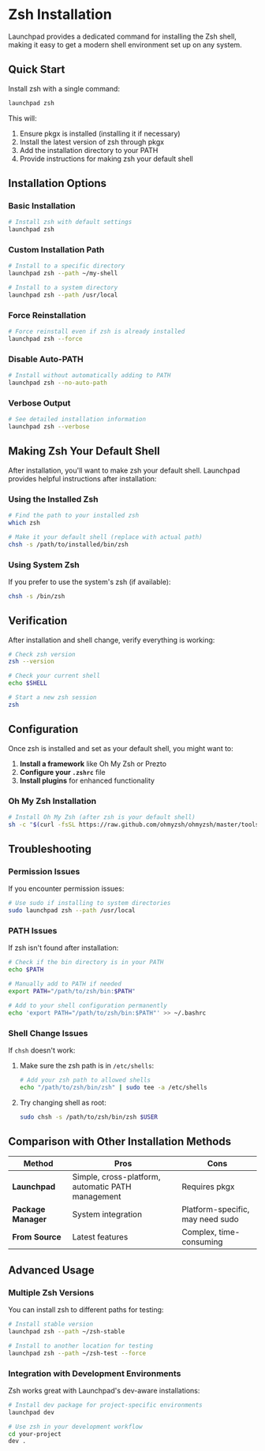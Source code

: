 # Zsh Installation

Launchpad provides a dedicated command for installing the Zsh shell, making it easy to get a modern shell environment set up on any system.

## Quick Start

Install zsh with a single command:

```bash
launchpad zsh
```

This will:
1. Ensure pkgx is installed (installing it if necessary)
2. Install the latest version of zsh through pkgx
3. Add the installation directory to your PATH
4. Provide instructions for making zsh your default shell

## Installation Options

### Basic Installation

```bash
# Install zsh with default settings
launchpad zsh
```

### Custom Installation Path

```bash
# Install to a specific directory
launchpad zsh --path ~/my-shell

# Install to a system directory
launchpad zsh --path /usr/local
```

### Force Reinstallation

```bash
# Force reinstall even if zsh is already installed
launchpad zsh --force
```

### Disable Auto-PATH

```bash
# Install without automatically adding to PATH
launchpad zsh --no-auto-path
```

### Verbose Output

```bash
# See detailed installation information
launchpad zsh --verbose
```

## Making Zsh Your Default Shell

After installation, you'll want to make zsh your default shell. Launchpad provides helpful instructions after installation:

### Using the Installed Zsh

```bash
# Find the path to your installed zsh
which zsh

# Make it your default shell (replace with actual path)
chsh -s /path/to/installed/bin/zsh
```

### Using System Zsh

If you prefer to use the system's zsh (if available):

```bash
chsh -s /bin/zsh
```

## Verification

After installation and shell change, verify everything is working:

```bash
# Check zsh version
zsh --version

# Check your current shell
echo $SHELL

# Start a new zsh session
zsh
```

## Configuration

Once zsh is installed and set as your default shell, you might want to:

1. **Install a framework** like Oh My Zsh or Prezto
2. **Configure your `.zshrc`** file
3. **Install plugins** for enhanced functionality

### Oh My Zsh Installation

```bash
# Install Oh My Zsh (after zsh is your default shell)
sh -c "$(curl -fsSL https://raw.github.com/ohmyzsh/ohmyzsh/master/tools/install.sh)"
```

## Troubleshooting

### Permission Issues

If you encounter permission issues:

```bash
# Use sudo if installing to system directories
sudo launchpad zsh --path /usr/local
```

### PATH Issues

If zsh isn't found after installation:

```bash
# Check if the bin directory is in your PATH
echo $PATH

# Manually add to PATH if needed
export PATH="/path/to/zsh/bin:$PATH"

# Add to your shell configuration permanently
echo 'export PATH="/path/to/zsh/bin:$PATH"' >> ~/.bashrc
```

### Shell Change Issues

If `chsh` doesn't work:

1. Make sure the zsh path is in `/etc/shells`:
   ```bash
   # Add your zsh path to allowed shells
   echo "/path/to/zsh/bin/zsh" | sudo tee -a /etc/shells
   ```

2. Try changing shell as root:
   ```bash
   sudo chsh -s /path/to/zsh/bin/zsh $USER
   ```

## Comparison with Other Installation Methods

| Method | Pros | Cons |
|--------|------|------|
| **Launchpad** | Simple, cross-platform, automatic PATH management | Requires pkgx |
| **Package Manager** | System integration | Platform-specific, may need sudo |
| **From Source** | Latest features | Complex, time-consuming |

## Advanced Usage

### Multiple Zsh Versions

You can install zsh to different paths for testing:

```bash
# Install stable version
launchpad zsh --path ~/zsh-stable

# Install to another location for testing
launchpad zsh --path ~/zsh-test --force
```

### Integration with Development Environments

Zsh works great with Launchpad's dev-aware installations:

```bash
# Install dev package for project-specific environments
launchpad dev

# Use zsh in your development workflow
cd your-project
dev .
```
